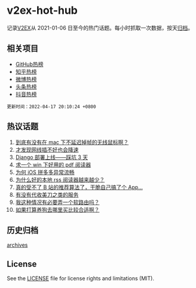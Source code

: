 # v2ex-hot-hub

 记录[V2EX](https://www.v2ex.com/)从 2021-01-06 日至今的热门话题。每小时抓取一次数据，按天[归档](archives)。
 
 ## 相关项目

- [GitHub热榜](https://github.com/snaildev/github-hot-hub)
- [知乎热榜](https://github.com/snaildev/zhihu-hot-hub)
- [微博热榜](https://github.com/snaildev/weibo-hot-hub)
- [头条热榜](https://github.com/snaildev/toutiao-hot-hub)
- [抖音热榜](https://github.com/snaildev/douyin-hot-hub)


 `更新时间：2022-04-17 20:10:24 +0800`

## 热议话题

1. [到底有没有在 mac 下不延迟掉帧的无线鼠标啊？](https://www.v2ex.com/t/847445)
1. [才发现网线插不好也会降速](https://www.v2ex.com/t/847384)
1. [Django 部署上线——踩坑 3 天](https://www.v2ex.com/t/847401)
1. [求一个 win 下好用的 pdf 阅读器](https://www.v2ex.com/t/847433)
1. [为何 iOS 拼多多异常流畅](https://www.v2ex.com/t/847440)
1. [为什么好的本地 rss 阅读器越来越少？](https://www.v2ex.com/t/847435)
1. [真的受不了 B 站的推荐算法了，干脆自己搞了个 App...](https://www.v2ex.com/t/847424)
1. [有没有代收美刀之类的服务](https://www.v2ex.com/t/847495)
1. [我这种情况有必要弄一个软路由吗？](https://www.v2ex.com/t/847399)
1. [如果打算养狗去哪里买比较合适啊？](https://www.v2ex.com/t/847432)

## 历史归档

[archives](archives)

## License

See the [LICENSE](LICENSE) file for license rights and limitations (MIT).
